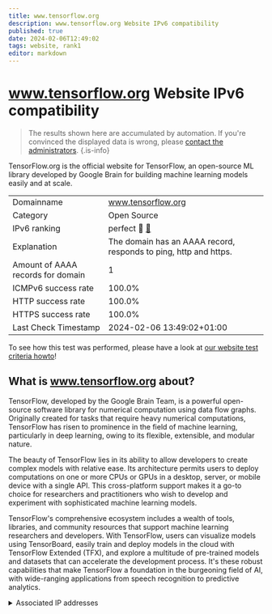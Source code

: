 ```yaml
---
title: www.tensorflow.org
description: www.tensorflow.org Website IPv6 compatibility
published: true
date: 2024-02-06T12:49:02
tags: website, rank1
editor: markdown
---
```


# www.tensorflow.org Website IPv6 compatibility

> The results shown here are accumulated by automation. If you're convinced the displayed data is wrong, please [contact the administrators](/howto/chat). 
{.is-info}

TensorFlow.org is the official website for TensorFlow, an open-source ML library developed by Google Brain for building machine learning models easily and at scale.


|   |   |
| - | - |
| Domainname | www.tensorflow.org
| Category | Open Source |
| IPv6 ranking | perfect :1st_place_medal: [🔗](/howto/ranking) |
| Explanation | The domain has an AAAA record, responds to ping, http and https. |
| Amount of AAAA records for domain | 1 |
| ICMPv6 success rate | 100.0%|
| HTTP success rate | 100.0% |
| HTTPS success rate | 100.0% |
| Last Check Timestamp | 2024-02-06 13:49:02+01:00 |

To see how this test was performed, please have a look at [our website test criteria howto](/howto/testcriteria/website)!


## What is www.tensorflow.org about?
TensorFlow, developed by the Google Brain Team, is a powerful open-source software library for numerical computation using data flow graphs. Originally created for tasks that require heavy numerical computations, TensorFlow has risen to prominence in the field of machine learning, particularly in deep learning, owing to its flexible, extensible, and modular nature.

The beauty of TensorFlow lies in its ability to allow developers to create complex models with relative ease. Its architecture permits users to deploy computations on one or more CPUs or GPUs in a desktop, server, or mobile device with a single API. This cross-platform support makes it a go-to choice for researchers and practitioners who wish to develop and experiment with sophisticated machine learning models.

TensorFlow's comprehensive ecosystem includes a wealth of tools, libraries, and community resources that support machine learning researchers and developers. With TensorFlow, users can visualize models using TensorBoard, easily train and deploy models in the cloud with TensorFlow Extended (TFX), and explore a multitude of pre-trained models and datasets that can accelerate the development process. It's these robust capabilities that make TensorFlow a foundation in the burgeoning field of AI, with wide-ranging applications from speech recognition to predictive analytics.



<details>
<summary>Associated IP addresses</summary>

2a00:1450:4001:80b::200e

</details>
